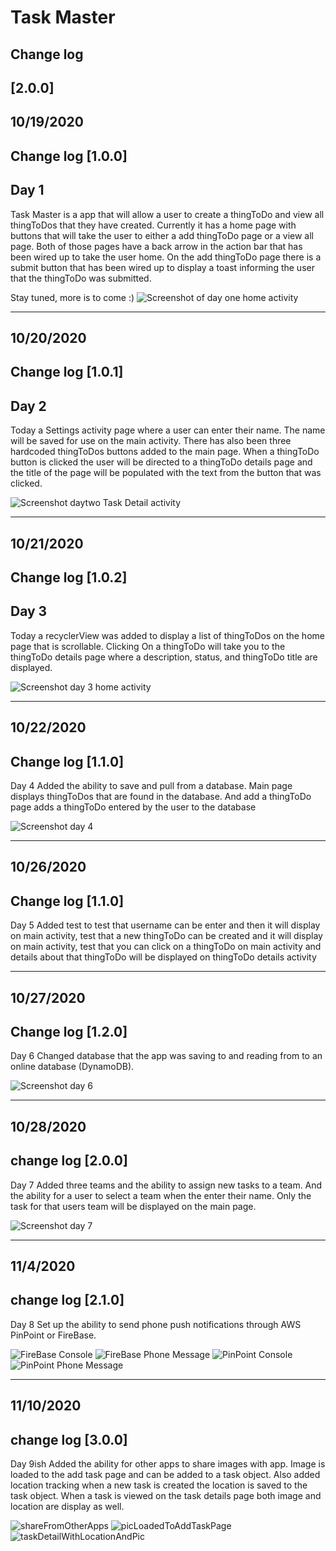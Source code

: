# Task Master
## Change log
## [2.0.0]


## 10/19/2020
## Change log [1.0.0]
## Day 1
Task Master is a app that will allow a user to create a thingToDo and view all thingToDos that they have
created.
Currently it has a home page with buttons that will take the user to either a add thingToDo page or a
view all page. Both of those pages have a back arrow in the action bar that has been wired up to
take the user home. On the add thingToDo page there is a submit button that has been wired up to display
a toast informing the user that the thingToDo was submitted.

Stay tuned, more is to come :)
![Screenshot of day one home activity](screenshots/lab26Screenshot.PNG)

--------------------------
## 10/20/2020
## Change log [1.0.1]
## Day 2
Today a Settings activity page where a user can enter their name. The name will be saved for use on
the main activity. There has also been three hardcoded thingToDos buttons added to the main page. When a
thingToDo button is clicked the user will be directed to a thingToDo details page and the title of the page
will be populated with the text from the button that was clicked.

![Screenshot daytwo Task Detail activity](screenshots/lab27screenShot.PNG)

------------------------
## 10/21/2020
## Change log [1.0.2]
## Day 3
Today a recyclerView was added to display a list of thingToDos on the home page that is scrollable. Clicking
On a thingToDo will take you to the thingToDo details page where a description, status, and thingToDo title are displayed.

![Screenshot day 3 home activity](screenshots/Day3HomeScreenShot.PNG)

-----------------------
## 10/22/2020
## Change log [1.1.0]
Day 4
Added the ability to save and pull from a database. Main page displays thingToDos that are found in the database.
And add a thingToDo page adds a thingToDo entered by the user to the database

![Screenshot day 4](screenshots/Day4Screenshot.png)

-----------------------
## 10/26/2020
## Change log [1.1.0]
Day 5
Added test to test that username can be enter and then it will display on main activity,
test that a new thingToDo can be created and it will display on main activity,
test that you can click on a thingToDo on main activity and details about that thingToDo will be
displayed on thingToDo details activity

-----------------------
## 10/27/2020
## Change log [1.2.0]
Day 6
Changed database that the app was saving to and reading from to an online database (DynamoDB).

![Screenshot day 6](screenshots/day6screenshot.PNG)

----------------------
## 10/28/2020
## change log [2.0.0]
Day 7
Added three teams and the ability to assign new tasks to a team. And the ability for a user to select
a team when the enter their name. Only the task for that users team will be displayed on the main page.

![Screenshot day 7](screenshots/day7screenshot.PNG)

---------------------
## 11/4/2020
## change log [2.1.0]
Day 8
Set up the ability to send phone push notifications through AWS PinPoint or FireBase.

![FireBase Console](screenshots/fireBaseScreenshot.PNG)
![FireBase Phone Message](screenshots/recievedFirebaseMessage.PNG)
![PinPoint Console](screenshots/pinpointScreenshot.PNG)
![PinPoint Phone Message](screenshots/pinpointRecieved.PNG)

--------------------
## 11/10/2020
## change log [3.0.0]
Day 9ish
Added the ability for other apps to share images with app. Image is loaded to the add task page and can be
added to a task object. Also added location tracking when a new task is created the location is saved to
the task object. When a task is viewed on the task details page both image and location are display as well.

![shareFromOtherApps](screenshots/11-10screenshot.PNG)
![picLoadedToAddTaskPage](screenshots/11-10screenshot2.PNG)
![taskDetailWithLocationAndPic](screenshots/11-10screenshot3.PNG)









